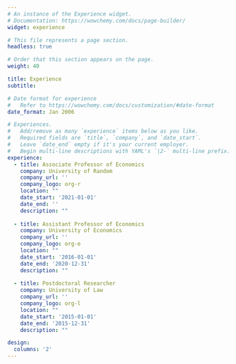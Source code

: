 ```yaml
---
# An instance of the Experience widget.
# Documentation: https://wowchemy.com/docs/page-builder/
widget: experience

# This file represents a page section.
headless: true

# Order that this section appears on the page.
weight: 40

title: Experience
subtitle:

# Date format for experience
#   Refer to https://wowchemy.com/docs/customization/#date-format
date_format: Jan 2006

# Experiences.
#   Add/remove as many `experience` items below as you like.
#   Required fields are `title`, `company`, and `date_start`.
#   Leave `date_end` empty if it's your current employer.
#   Begin multi-line descriptions with YAML's `|2-` multi-line prefix.
experience:
  - title: Associate Professor of Economics
    company: University of Random
    company_url: ''
    company_logo: org-r
    location: ""
    date_start: '2021-01-01'
    date_end: ''
    description: ""
        
  - title: Assistant Professor of Economics
    company: University of Economics
    company_url: ''
    company_logo: org-e
    location: ""
    date_start: '2016-01-01'
    date_end: '2020-12-31'
    description: ""
    
  - title: Postdoctoral Researcher
    company: University of Law
    company_url: ''
    company_logo: org-l
    location: ""
    date_start: '2015-01-01'
    date_end: '2015-12-31'
    description: ""

design:
  columns: '2'
---
```

